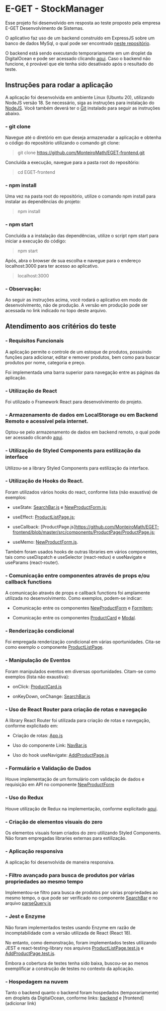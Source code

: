# E-GET - StockManager

Esse projeto foi desenvolvido em resposta ao teste proposto pela empresa E-GET Desenvolvimento de Sistemas.

O aplicativo faz uso de um backend construído em ExpressJS sobre um banco de dados MySql, o qual pode ser encontrado [neste repositório](https://github.com/MonteiroMath/EGET-test-backend).

O backend está sendo executando temporariamente em um droplet da DigitalOcean e pode ser acessado clicando [aqui](http://159.89.178.109:8080). Caso o backend não funcione, é provável que ele tenha sido desativado após o resultado do teste.

## Instruções para rodar a aplicação

A aplicação foi desenvolvida em ambiente Linux (Ubuntu 20), utilizando NodeJS versão 18. Se necessário, siga as instruções para instalação do [NodeJS](https://nodejs.org/en/). Você também deverá ter o [Git](https://git-scm.com/book/en/v2/Getting-Started-Installing-Git) instalado para seguir as instruções abaixo.

### - git clone

Navegue até o diretório em que deseja armazenadar a aplicação e obtenha o código do repositório utilizando o comando git clone:

> git clone https://github.com/MonteiroMath/EGET-frontend.git

Concluída a execução, navegue para a pasta root do repositório:

> cd EGET-frontend

### - npm install

Uma vez na pasta root do repositório, utilize o comando npm install para instalar as dependências do projeto:

> npm install

### - npm start

Concluída a a instalação das dependências, utilize o script npm start para iniciar a execução do código:

> npm start

Após, abra o browser de sua escolha e navegue para o endereço localhost:3000 para ter acesso ao aplicativo.

> localhost:3000

### - Observação:

Ao seguir as instruções acima, você rodará o aplicativo em modo de desenvolvimento, não de produção. A versão em produção pode ser acessada no link indicado no topo deste arquivo.

## Atendimento aos critérios do teste

### - Requisitos Funcionais

A aplicação permite o controle de um estoque de produtos, possuindo funções para adicionar, editar e remover produtos, bem como para buscar produtos por nome, categoria e preço.

Foi implementada uma barra superior para navegação entre as páginas da aplicação.

### - Utilização de React

Foi utilizado o Framework React para desenvolvimento do projeto.

### - Armazenamento de dados em LocalStorage ou em Backend Remoto e acessível pela internet.

Optou-se pelo armazenamento de dados em backend remoto, o qual pode ser acessado clicando [aqui](http://159.89.178.109:8080).

### - Utilização de Styled Components para estilização da interface

Utilizou-se a library Styled Components para estilização da interface.

### - Utilização de Hooks do React.

Foram utilizados vários hooks do react, conforme lista (não exaustiva) de exemplos:

- useState: [SearchBar.js](https://github.com/MonteiroMath/EGET-frontend/blob/master/src/components/ProductListPage/SearchBar/SearchBar.js) e [NewProductForm.js](https://github.com/MonteiroMath/EGET-frontend/blob/master/src/components/AddProductPage/NewProductForm/NewProductForm.js);

- useEffect: [ProductListPage.js](https://github.com/MonteiroMath/EGET-frontend/blob/master/src/components/ProductListPage/ProductListPage.js);

- useCallback: [ProductPage.js]https://github.com/MonteiroMath/EGET-frontend/blob/master/src/components/ProductPage/ProductPage.js;

- useMemo: [NewProductForm.js](https://github.com/MonteiroMath/EGET-frontend/blob/master/src/components/AddProductPage/NewProductForm/NewProductForm.js).

Também foram usados hooks de outras libraries em vários componentes, tais como useDispatch e useSelector (react-redux) e useNavigate e useParams (react-router).

### - Comunicação entre componentes através de props e/ou callback functions

A comunicação através de props e callback functions foi amplamente utilizada no desenvolvimento. Como exemplos, podem-se indicar:

- Comunicação entre os componentes [NewProductForm](https://github.com/MonteiroMath/EGET-frontend/blob/master/src/components/AddProductPage/NewProductForm/NewProductForm.js) e [FormItem](https://github.com/MonteiroMath/EGET-frontend/blob/master/src/components/AddProductPage/NewProductForm/FormItem/FormItem.js);

- Comunicação entre os componentes [ProductCard](https://github.com/MonteiroMath/EGET-frontend/blob/master/src/components/ProductListPage/ProductList/ProductCard/ProductCard.js) e [Modal](https://github.com/MonteiroMath/EGET-frontend/blob/master/src/components/Shared/Modal/Modal.js).

### - Renderização condicional

Foi empregada renderização condicional em várias oportunidades. Cita-se como exemplo o componente [ProductListPage](https://github.com/MonteiroMath/EGET-frontend/blob/master/src/components/ProductListPage/ProductListPage.js).

### - Manipulação de Eventos

Foram manipulados eventos em diversas oportunidades. Citam-se como exemplos (lista não exaustiva):

- onClick: [ProductCard.js](https://github.com/MonteiroMath/EGET-frontend/blob/master/src/components/ProductListPage/ProductList/ProductCard/ProductCard.js)

- onKeyDown, onChange: [SearchBar.js](https://github.com/MonteiroMath/EGET-frontend/blob/master/src/components/ProductListPage/SearchBar/SearchBar.js)

### - Uso de React Router para criação de rotas e navegação

A library React Router foi utilizada para criação de rotas e navegação, conforme explicitado em:

- Criação de rotas: [App.js](https://github.com/MonteiroMath/EGET-frontend/blob/master/src/App.js)

- Uso do componente Link: [NavBar.js](https://github.com/MonteiroMath/EGET-frontend/blob/master/src/components/Shared/Navbar/Navbar.js)

- Uso do hook useNavigate: [AddProductPage.js](https://github.com/MonteiroMath/EGET-frontend/blob/master/src/components/AddProductPage/AddProductPage.js)

### - Formulário e Validação de Dados

Houve implementação de um formulário com validação de dados e requisição em API no componente [NewProductForm](https://github.com/MonteiroMath/EGET-frontend/blob/master/src/components/AddProductPage/NewProductForm/NewProductForm.js)

### - Uso do Redux

Houve utilização de Redux na implementação, conforme explicitado [aqui](https://github.com/MonteiroMath/EGET-frontend/tree/master/src/store).

### - Criação de elementos visuais do zero

Os elementos visuais foram criados do zero utilizando Styled Components. Não foram empregadas libraries externas para estilização.

### - Aplicação responsiva

A aplicação foi desenvolvida de maneira responsiva.

### - Filtro avançado para busca de produtos por várias propriedades ao mesmo tempo

Implementou-se filtro para busca de produtos por várias propriedades ao mesmo tempo, o que pode ser verificado no componente [SearchBar](https://github.com/MonteiroMath/EGET-frontend/blob/master/src/components/ProductListPage/SearchBar/SearchBar.js) e no arquivo [parseQuery.js](https://github.com/MonteiroMath/EGET-frontend/blob/master/src/components/ProductListPage/SearchBar/utils/parseQuery.js)

### - Jest e Enzyme

Não foram implementados testes usando Enzyme em razão de incomptabilidade com a versão utilizada de React (React 18).

No entanto, como demonstração, foram implementados testes utilizando JEST e react-testing-library nos arquivos [ProductListPage.test.js](https://github.com/MonteiroMath/EGET-frontend/blob/master/src/components/ProductListPage/ProductListPage.test.js) e [AddProductPage.test.js](https://github.com/MonteiroMath/EGET-frontend/blob/master/src/components/AddProductPage/AddProductPage.test.js).

Embora a cobertura de testes tenha sido baixa, buscou-se ao menos exemplificar a construção de testes no contexto da aplicação.

### - Hospedagem na nuvem

Tanto o backend quanto o backend foram hospedados (temporariamente) em droplets da DigitalOcean, conforme links: [backend](http://159.89.178.109:8080) e [frontend](adicionar link)
